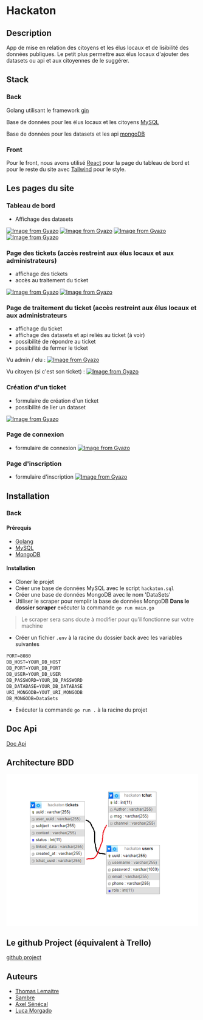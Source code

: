 # Hackaton

## Description

App de mise en relation des citoyens et les élus locaux et de lisibilité des données publiques.
Le petit plus permettre aux élus locaux d'ajouter des datasets ou api et aux citoyennes de le suggérer.

## Stack

### Back 

Golang utilisant le framework [gin](https://www.gin-gonic.com)

Base de données pour les élus locaux et les citoyens [MySQL](https://www.mysql.com/fr/)

Base de données pour les datasets et les api [mongoDB](https://www.mongodb.com/fr)

### Front

Pour le front, nous avons utilisé [React](https://fr.reactjs.org) pour la page du tableau de bord
et pour le reste du site avec [Tailwind](https://tailwindcss.com) pour le style.

## Les pages du site

### Tableau de bord

- Affichage des datasets

[![Image from Gyazo](https://i.gyazo.com/deb43f336840e619dea99afd6f154ede.gif)](https://gyazo.com/deb43f336840e619dea99afd6f154ede)
[![Image from Gyazo](https://i.gyazo.com/3d82a10656f13cde6efbd1f917a5d5c1.gif)](https://gyazo.com/3d82a10656f13cde6efbd1f917a5d5c1)
[![Image from Gyazo](https://i.gyazo.com/addb29f2b3be2d60950398d4fd8552ce.gif)](https://gyazo.com/addb29f2b3be2d60950398d4fd8552ce)
[![Image from Gyazo](https://i.gyazo.com/0ac191bb5f91b70bc308071455c0f96c.gif)](https://gyazo.com/0ac191bb5f91b70bc308071455c0f96c)

### Page des tickets (accès restreint aux élus locaux et aux administrateurs)

- affichage des tickets
- accès au traitement du ticket

[![Image from Gyazo](https://i.gyazo.com/c0bb2976bfaf16fda13d58e13a2dc8ce.gif)](https://gyazo.com/c0bb2976bfaf16fda13d58e13a2dc8ce)
[![Image from Gyazo](https://i.gyazo.com/54d6d09a5621afe8d9f896703ddc84f2.gif)](https://gyazo.com/54d6d09a5621afe8d9f896703ddc84f2)

### Page de traitement du ticket (accès restreint aux élus locaux et aux administrateurs

- affichage du ticket
- affichage des datasets et api reliés au ticket (à voir)
- possibilité de répondre au ticket
- possibilité de fermer le ticket

Vu admin / elu :
[![Image from Gyazo](https://i.gyazo.com/39f0cf0bfcc33203cc2044a9652715b6.gif)](https://gyazo.com/39f0cf0bfcc33203cc2044a9652715b6)

Vu citoyen (si c'est son ticket) :
[![Image from Gyazo](https://i.gyazo.com/231cccfcd7772ce984c52d5c4842b58f.gif)](https://gyazo.com/231cccfcd7772ce984c52d5c4842b58f)

### Création d'un ticket

- formulaire de création d'un ticket
- possibilité de lier un dataset

[![Image from Gyazo](https://i.gyazo.com/64d72503ae768835d3bf2081d99b9482.gif)](https://gyazo.com/64d72503ae768835d3bf2081d99b9482)


### Page de connexion

- formulaire de connexion
  [![Image from Gyazo](https://i.gyazo.com/98df06818fba2b5eef7ab10f4a80751e.gif)](https://gyazo.com/98df06818fba2b5eef7ab10f4a80751e)

### Page d'inscription

- formulaire d'inscription
[![Image from Gyazo](https://i.gyazo.com/2e780092b70899ccd6762751cb2635e9.gif)](https://gyazo.com/2e780092b70899ccd6762751cb2635e9)


## Installation

### Back

#### Prérequis

- [Golang](https://golang.org/doc/install)
- [MySQL](https://dev.mysql.com/doc/mysql-installation-excerpt/5.7/en/)
- [MongoDB](https://docs.mongodb.com/manual/installation/)

#### Installation

- Cloner le projet
- Créer une base de données MySQL avec le script `hackaton.sql`
- Créer une base de données MongoDB avec le nom 'DataSets'
- Utiliser le scraper pour remplir la base de données MongoDB **Dans le dossier scraper** exécuter la commande `go run main.go`
> Le scraper sera sans doute à modifier pour qu'il fonctionne sur votre machine
- Créer un fichier `.env` à la racine du dossier back avec les variables suivantes
```
PORT=8080
DB_HOST=YOUR_DB_HOST
DB_PORT=YOUR_DB_PORT
DB_USER=YOUR_DB_USER
DB_PASSWORD=YOUR_DB_PASSWORD
DB_DATABASE=YOUR_DB_DATABASE
URI_MONGODB=YOUT_URI_MONGODB
DB_MONGODB=DataSets
```
- Exécuter la commande `go run .` à la racine du projet


## Doc Api

[Doc Api](./DocApi.md)

## Architecture BDD

![Architecture BDD](./img/image.png)

## Le github Project (équivalent à Trello)

[github project](https://github.com/users/tot0p/projects/5/views/2)

## Auteurs

- [Thomas Lemaitre](https://www.github.com/tot0p)
- [Sambre](https://www.github.com/sambreVan)
- [Axel Sénécal](https://www.github.com/axou89)
- [Luca Morgado](https://www.github.com/mkarten)